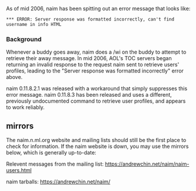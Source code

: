 As of mid 2006, naim has been spitting out an error message that looks like:

```
*** ERROR: Server response was formatted incorrectly, can't find username in info HTML
```

### Background ###

Whenever a buddy goes away, naim does a /wi on the buddy to attempt to retrieve
their away message. In mid 2006, AOL's TOC servers began returning an invalid
response to the request naim sent to retrieve users' profiles, leading to the
"Server response was formatted incorrectly" error above.

naim 0.11.8.2.1 was released with a workaround that simply suppresses this error
message. naim 0.11.8.3 has been released and uses a different, previously
undocumented command to retrieve user profiles, and appears to work reliably.

## mirrors ##

The naim.n.ml.org website and mailing lists should still be the first place to
check for information. If the naim website is down, you may use the mirrors
below, which is generally up-to-date:

Relevent messages from the mailing list: https://andrewchin.net/naim/naim-users.html

naim tarballs: https://andrewchin.net/naim/